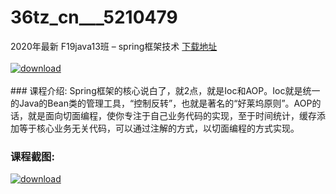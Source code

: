 # 36tz_cn___5210479
2020年最新 F19java13班 – spring框架技术
[下载地址](http://www.36tz.cn/article/5210479 "下载地址")
<br/></br>[![download](http://36tz.cn/muke_img/2020_02_1-101-300x228.png "下载地址")](http://www.36tz.cn/article/5210479 "下载地址")
<br/></br>### 课程介绍:
Spring框架的核心说白了，就2点，就是Ioc和AOP。Ioc就是统一的Java的Bean类的管理工具，“控制反转”，也就是著名的“好莱坞原则”。AOP的话，就是面向切面编程，使你专注于自己业务代码的实现，至于时间统计，缓存添加等于核心业务无关代码，可以通过注解的方式，以切面编程的方式实现。

### 课程截图:
[![download](http://36tz.cn/muke_img/2020_02_11-98.png "下载地址")](http://www.36tz.cn/article/5210479 "下载地址")
